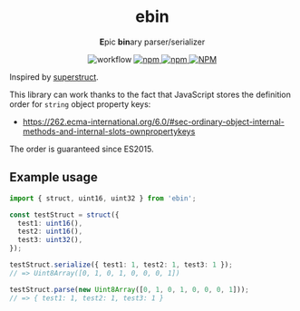 <h1 align="center">ebin</h1>

<p align="center">
<b>E</b>pic <b>bin</b>ary parser/serializer
</p>

<p align="center">
<img alt="workflow" src="https://img.shields.io/github/actions/workflow/status/mat-sz/ebin/node.js.yml?branch=main">
<a href="https://npmjs.com/package/ebin">
<img alt="npm" src="https://img.shields.io/npm/v/ebin">
<img alt="npm" src="https://img.shields.io/npm/dw/ebin">
<img alt="NPM" src="https://img.shields.io/npm/l/ebin">
</a>
</p>

Inspired by [superstruct](https://github.com/ianstormtaylor/superstruct).

This library can work thanks to the fact that JavaScript stores the definition order for `string` object property keys:

- https://262.ecma-international.org/6.0/#sec-ordinary-object-internal-methods-and-internal-slots-ownpropertykeys

The order is guaranteed since ES2015.

## Example usage

```ts
import { struct, uint16, uint32 } from 'ebin';

const testStruct = struct({
  test1: uint16(),
  test2: uint16(),
  test3: uint32(),
});

testStruct.serialize({ test1: 1, test2: 1, test3: 1 });
// => Uint8Array([0, 1, 0, 1, 0, 0, 0, 1])

testStruct.parse(new Uint8Array([0, 1, 0, 1, 0, 0, 0, 1]));
// => { test1: 1, test2: 1, test3: 1 }
```
